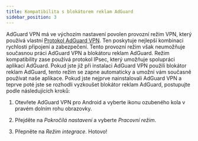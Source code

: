 ```yaml
---
title: Kompatibilita s blokátorem reklam AdGuard
sidebar_position: 3
---
```


AdGuard VPN má ve výchozím nastavení povolen provozní režim VPN, který používá vlastní [Protokol AdGuard VPN](/general/adguard-vpn-protocol). Ten poskytuje nejlepší kombinaci rychlosti připojení a zabezpečení. Tento provozní režim však neumožňuje současnou práci AdGuard VPN a blokátoru reklam AdGuard. Režim kompatibility zase používá protokol IPsec, který umožňuje spolupráci aplikací AdGuard. Pokud jste již při instalaci AdGuard VPN použili blokátor reklam AdGuard, tento režim se zapne automaticky a umožní vám současně používat naše aplikace. Pokud jste nejprve nainstalovali AdGuard VPN a teprve poté jste se rozhodli vyzkoušet blokátor reklam AdGuard, postupujte podle následujících kroků:

1. Otevřete AdGuard VPN pro Android a vyberte ikonu ozubeného kola v pravém dolním rohu obrazovky.

2. Přejděte na *Pokročilá nastavení* a vyberte *Pracovní režim*.

3. Přepněte na *Režim integrace*. Hotovo!
